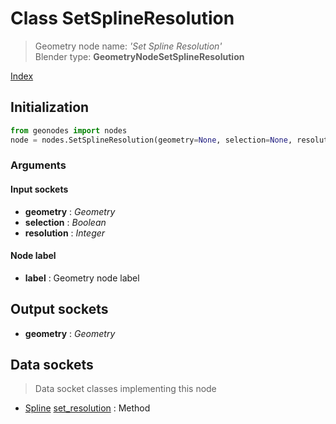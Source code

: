 
# Class SetSplineResolution

> Geometry node name: _'Set Spline Resolution'_<br>Blender type:  **GeometryNodeSetSplineResolution**


[Index](/docs/index.md)

## Initialization


```python
from geonodes import nodes
node = nodes.SetSplineResolution(geometry=None, selection=None, resolution=None, label=None)
```


### Arguments


#### Input sockets



- **geometry** : _Geometry_
- **selection** : _Boolean_
- **resolution** : _Integer_



#### Node label



- **label** : Geometry node label



## Output sockets



- **geometry** : _Geometry_



## Data sockets

> Data socket classes implementing this node




- [Spline](../sockets/Spline.md) [set_resolution](../sockets/Spline.md#set_resolution) : Method


